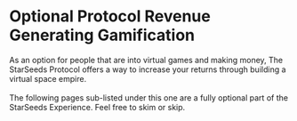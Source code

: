 # Optional Protocol Revenue Generating Gamification

As an option for people that are into virtual games and making money, The StarSeeds Protocol offers a way to increase your returns through building a virtual space empire. \
\
The following pages sub-listed under this one are a fully optional part of the StarSeeds Experience. Feel free to skim or skip.&#x20;
